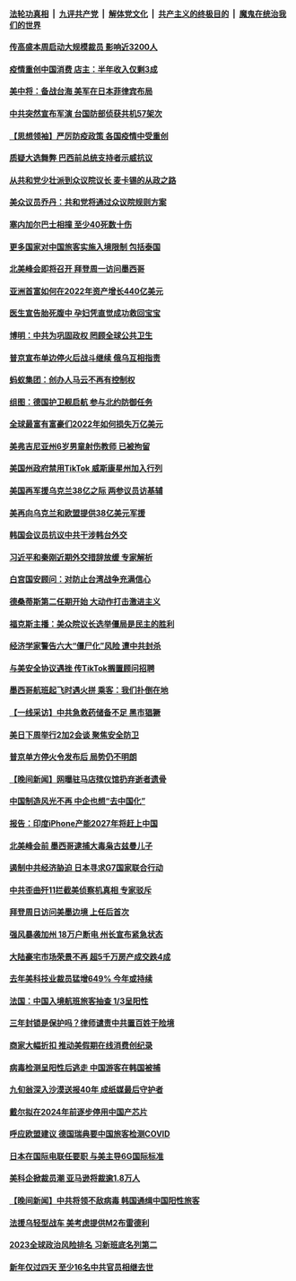 ####  [法轮功真相](../../../../basic/blob/master/README.md?t=01092012) &nbsp;|&nbsp; [九评共产党](../../../../9ping.md/blob/master/README.md?t=01092012) &nbsp;|&nbsp; [解体党文化](../../../../jtdwh.md/blob/master/README.md?t=01092012)  &nbsp;|&nbsp; [共产主义的终极目的](../../../../gczydzjmd.md/blob/master/README.md?t=01092012) &nbsp;|&nbsp; [魔鬼在统治我们的世界](../../../../mgztzwmdsj.md/blob/master/README.md?t=01092012) 



#### [传高盛本周启动大规模裁员 影响近3200人](../pages/nsc418/n13902978.md?t=01092012) 

#### [疫情重创中国消费 店主：半年收入仅剩3成](../pages/nsc418/n13902808.md?t=01092012) 

#### [美中将：备战台海 美军在日本菲律宾布局](../pages/nsc418/n13902697.md?t=01092012) 

#### [中共突然宣布军演 台国防部侦获共机57架次](../pages/nsc418/n13902677.md?t=01092012) 

#### [【思想领袖】严厉防疫政策 各国疫情中受重创](../pages/nsc418/n13874794.md?t=01092012) 

#### [质疑大选舞弊 巴西前总统支持者示威抗议](../pages/nsc418/n13902529.md?t=01092012) 

#### [从共和党少壮派到众议院议长 麦卡锡的从政之路](../pages/nsc418/n13902464.md?t=01092012) 

#### [美众议员乔丹：共和党将通过众议院规则方案](../pages/nsc418/n13902454.md?t=01092012) 

#### [塞内加尔巴士相撞 至少40死数十伤](../pages/nsc418/n13902371.md?t=01092012) 

#### [更多国家对中国旅客实施入境限制 包括泰国](../pages/nsc418/n13901757.md?t=01092012) 

#### [北美峰会即将召开 拜登周一访问墨西哥](../pages/nsc418/n13901884.md?t=01092012) 

#### [亚洲首富如何在2022年资产增长440亿美元](../pages/nsc418/n13901748.md?t=01092012) 

#### [医生宣告胎死腹中 孕妇凭直觉成功救回宝宝](../pages/nsc418/n13901242.md?t=01092012) 

#### [博明：中共为巩固政权 罔顾全球公共卫生](../pages/nsc418/n13901752.md?t=01092012) 

#### [普京宣布单边停火后战斗继续 俄乌互相指责](../pages/nsc418/n13901618.md?t=01092012) 

#### [蚂蚁集团：创办人马云不再有控制权](../pages/nsc418/n13901432.md?t=01092012) 

#### [组图：德国护卫舰启航 参与北约防御任务](../pages/nsc418/n13900802.md?t=01092012) 

#### [全球最富有富豪们2022年如何损失万亿美元](../pages/nsc418/n13901065.md?t=01092012) 

#### [美弗吉尼亚州6岁男童射伤教师 已被拘留](../pages/nsc418/n13901205.md?t=01092012) 

#### [美国州政府禁用TikTok 威斯康星州加入行列](../pages/nsc418/n13901143.md?t=01092012) 

#### [美国再军援乌克兰38亿之际 两参议员访基辅](../pages/nsc418/n13900971.md?t=01092012) 

#### [美再向乌克兰和欧盟提供38亿美元军援](../pages/nsc418/n13901141.md?t=01092012) 

#### [韩国会议员抗议中共干涉韩台外交](../pages/nsc418/n13900978.md?t=01092012) 

#### [习近平和秦刚近期外交措辞放缓 专家解析](../pages/nsc418/n13901079.md?t=01092012) 

#### [白宫国安顾问：对防止台湾战争充满信心](../pages/nsc418/n13901059.md?t=01092012) 

#### [德桑蒂斯第二任期开始 大动作打击激进主义](../pages/nsc418/n13900994.md?t=01092012) 

#### [福克斯主播：美众院议长选举僵局是民主的胜利](../pages/nsc418/n13901068.md?t=01092012) 

#### [经济学家警告六大“僵尸化”风险 遭中共封杀](../pages/nsc418/n13900799.md?t=01092012) 

#### [与美安全协议遇挫 传TikTok搁置顾问招聘](../pages/nsc418/n13900899.md?t=01092012) 

#### [墨西哥航班起飞时遇火拼 乘客：我们扑倒在地](../pages/nsc418/n13900990.md?t=01092012) 

#### [【一线采访】中共急救药储备不足 黑市猖獗](../pages/nsc418/n13900798.md?t=01092012) 

#### [美日下周举行2加2会谈 聚焦安全防卫](../pages/nsc418/n13900968.md?t=01092012) 

#### [普京单方停火令发布后 局势仍不明朗](../pages/nsc418/n13900816.md?t=01092012) 


#### [【晚间新闻】网曝驻马店殡仪馆扔弃逝者遗骨](../pages/nsc418/n13900753.md?t=01092012) 

#### [中国制造风光不再 中企也想“去中国化”](../pages/nsc418/n13900680.md?t=01092012) 

#### [报告：印度iPhone产能2027年将赶上中国](../pages/nsc418/n13900495.md?t=01092012) 

#### [北美峰会前 墨西哥逮捕大毒枭古兹曼儿子](../pages/nsc418/n13900443.md?t=01092012) 

#### [遏制中共经济胁迫 日本寻求G7国家联合行动](../pages/nsc418/n13900329.md?t=01092012) 

#### [中共歪曲歼11拦截美侦察机真相 专家驳斥](../pages/nsc418/n13900315.md?t=01092012) 

#### [拜登周日访问美墨边境 上任后首次](../pages/nsc418/n13900254.md?t=01092012) 

#### [强风暴袭加州 18万户断电 州长宣布紧急状态](../pages/nsc418/n13900208.md?t=01092012) 

#### [大陆豪宅市场荣景不再 超5千万房产成交跌4成](../pages/nsc418/n13900215.md?t=01092012) 

#### [去年美科技业裁员猛增649% 今年或持续](../pages/nsc418/n13900192.md?t=01092012) 

#### [法国：中国入境航班旅客抽查 1/3呈阳性](../pages/nsc418/n13900212.md?t=01092012) 

#### [三年封锁是保护吗？律师谴责中共置百姓于险境](../pages/nsc418/n13899964.md?t=01092012) 

#### [商家大幅折扣 推动美假期在线消费创纪录](../pages/nsc418/n13900170.md?t=01092012) 

#### [病毒检测呈阳性后逃走 中国游客在韩国被捕](../pages/nsc418/n13900160.md?t=01092012) 

#### [九旬翁深入沙漠送报40年 成纸媒最后守护者](../pages/nsc418/n13899814.md?t=01092012) 

#### [戴尔拟在2024年前逐步停用中国产芯片](../pages/nsc418/n13899696.md?t=01092012) 

#### [呼应欧盟建议 德国瑞典要中国旅客检测COVID](../pages/nsc418/n13900050.md?t=01092012) 

#### [日本在国际电联任要职 与美主导6G国际标准](../pages/nsc418/n13899963.md?t=01092012) 

#### [美科企掀裁员潮 亚马逊将裁逾1.8万人](../pages/nsc418/n13899783.md?t=01092012) 


#### [【晚间新闻】中共将领不敌病毒 韩国通缉中国阳性旅客](../pages/nsc418/n13899961.md?t=01092012) 

#### [法援乌轻型战车 美考虑提供M2布雷德利](../pages/nsc418/n13899738.md?t=01092012) 

#### [2023全球政治风险排名 习新班底名列第二](../pages/nsc418/n13899506.md?t=01092012) 

#### [新年仅过四天 至少16名中共官员相继去世](../pages/nsc418/n13899537.md?t=01092012) 

